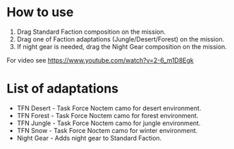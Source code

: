 How to use
==========

1. Drag Standard Faction composition on the mission.
2. Drag one of Faction adaptations (Jungle/Desert/Forest) on the mission.
3. If night gear is needed, drag the Night Gear composition on the mission.

For video see https://www.youtube.com/watch?v=2-6_m1D8Egk

List of adaptations
===================

* TFN Desert - Task Force Noctem camo for desert environment.
* TFN Forest - Task Force Noctem camo for forest environment.
* TFN Jungle - Task Force Noctem camo for jungle environment.
* TFN Snow - Task Force Noctem camo for winter environment.
* Night Gear - Adds night gear to Standard Faction.

